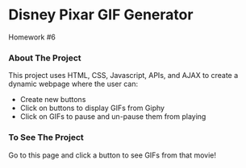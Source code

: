 # Disney Pixar GIF Generator
Homework #6

### About The Project
This project uses HTML, CSS, Javascript, APIs, and AJAX to create a dynamic webpage where the user can:
* Create new buttons
* Click on buttons to display GIFs from Giphy
* Click on GIFs to pause and un-pause them from playing

### To See The Project
Go to this page and click a button to see GIFs from that movie!
